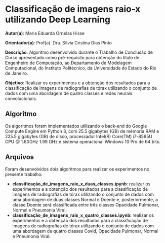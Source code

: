 # **Classificação de imagens raio-x utilizando Deep Learning**

**Autor(a)**: Maria Eduarda Ornelas Hisse

**Orientador(a)**: Prof(a). Dra. Sílvia Cristina Dias Pinto

**Descrição**: Algoritmo desenvolvido durante o Trabalho de Conclusão de Curso apresentado como pré-requisito para obtenção do título de Engenheiro de Computação, ao Departamento de Modelagem Computacional, do Instituto Politécnico, da Universidade do Estado do Rio de Janeiro.

**Objetivo**: Realizar os experimentos e a obtenção dos resultados para a classificação de imagens de radiografias de tórax utilizando o conjunto de dados com uma abordagem de quatro classes e redes neurais convolucionais.

## Algoritmo

Os algoritmos foram implementados utilizando o back-end do Google Compute Engine em Python 3, com 25.5 gigabytes (GB) de mémoria RAM e 225.5 gigabytes (GB) de disco, processador Intel(R) Core(TM) i7-8565U CPU @ 1.80GHz 1.99 GHz e sistema operacional Windows 10 Pro de 64 bits.

## Arquivos

Foram desenvolvidos dois algoritmos para realizar os experimentos no presente trabalho:
- **classificação_de_imagens_raio_x_duas_classes.ipynb**: realizar os experimentos e a obtenção dos resultados para a classificação de imagens de radiografias de tórax utilizando o conjunto de dados com uma abordagem de duas classes Normal e Doente e, posteriormente, a classe Doente será classificada entre três classes Opacidade Pulmonar, Normal e Pneumonia Viral;
- **classificação_de_imagens_raio_x_quatro_classes.ipynb**: realizar os experimentos e a obtenção dos resultados para a classificação de imagens de radiografias de tórax utilizando o conjunto de dados com uma abordagem de quatro classes Covid, Opacidade Pulmonar, Normal e Pneumonia Viral.
